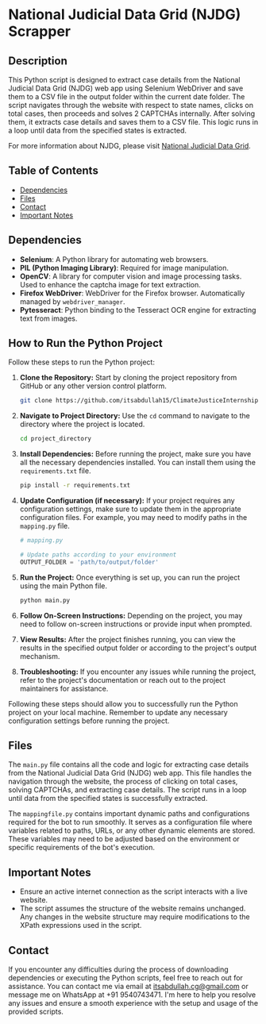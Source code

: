 # National Judicial Data Grid (NJDG) Scrapper

## Description

This Python script is designed to extract case details from the National Judicial Data Grid (NJDG) web app using Selenium WebDriver and save them to a CSV file in the output folder within the current date folder. The script navigates through the website with respect to state names, clicks on total cases, then proceeds and solves 2 CAPTCHAs internally. After solving them, it extracts case details and saves them to a CSV file. This logic runs in a loop until data from the specified states is extracted.

For more information about NJDG, please visit [National Judicial Data Grid](https://njdg.ecourts.gov.in/).


## Table of Contents

- [Dependencies](#dependencies)
- [Files](#files)
- [Contact](#contact)
- [Important Notes](#important-notes)

## Dependencies

- **Selenium**: A Python library for automating web browsers.
- **PIL (Python Imaging Library)**: Required for image manipulation.
- **OpenCV**: A library for computer vision and image processing tasks. Used to enhance the captcha image for text extraction.
- **Firefox WebDriver**: WebDriver for the Firefox browser. Automatically managed by `webdriver_manager`.
- **Pytesseract**: Python binding to the Tesseract OCR engine for extracting text from images.


## How to Run the Python Project

Follow these steps to run the Python project:

1. **Clone the Repository:** Start by cloning the project repository from GitHub or any other version control platform.

    ```bash
    git clone https://github.com/itsabdullah15/ClimateJusticeInternship.git
    ```

2. **Navigate to Project Directory:** Use the `cd` command to navigate to the directory where the project is located.

    ```bash
    cd project_directory
    ```

3. **Install Dependencies:** Before running the project, make sure you have all the necessary dependencies installed. You can install them using the `requirements.txt` file.

    ```bash
    pip install -r requirements.txt
    ```

4. **Update Configuration (if necessary):** If your project requires any configuration settings, make sure to update them in the appropriate configuration files. For example, you may need to modify paths in the `mapping.py` file.

    ```python
    # mapping.py

    # Update paths according to your environment
    OUTPUT_FOLDER = 'path/to/output/folder'
    ```

5. **Run the Project:** Once everything is set up, you can run the project using the main Python file. 

    ```bash
    python main.py
    ```

6. **Follow On-Screen Instructions:** Depending on the project, you may need to follow on-screen instructions or provide input when prompted.

7. **View Results:** After the project finishes running, you can view the results in the specified output folder or according to the project's output mechanism.

8. **Troubleshooting:** If you encounter any issues while running the project, refer to the project's documentation or reach out to the project maintainers for assistance.

Following these steps should allow you to successfully run the Python project on your local machine. Remember to update any necessary configuration settings before running the project.


## Files

The `main.py` file contains all the code and logic for extracting case details from the National Judicial Data Grid (NJDG) web app. This file handles the navigation through the website, the process of clicking on total cases, solving CAPTCHAs, and extracting case details. The script runs in a loop until data from the specified states is successfully extracted.

The `mappingfile.py` contains important dynamic paths and configurations required for the bot to run smoothly. It serves as a configuration file where variables related to paths, URLs, or any other dynamic elements are stored. These variables may need to be adjusted based on the environment or specific requirements of the bot's execution.


## Important Notes

- Ensure an active internet connection as the script interacts with a live website.
- The script assumes the structure of the website remains unchanged. Any changes in the website structure may require modifications to the XPath expressions used in the script.


## Contact

If you encounter any difficulties during the process of downloading dependencies or executing the Python scripts, feel free to reach out for assistance. You can contact me via email at itsabdullah.cg@gmail.com or message me on WhatsApp at +91 9540743471. I'm here to help you resolve any issues and ensure a smooth experience with the setup and usage of the provided scripts.
